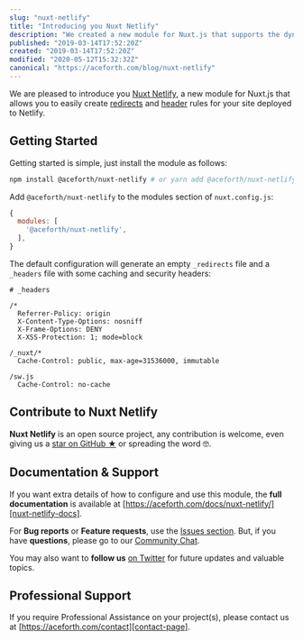 ```yaml
---
slug: "nuxt-netlify"
title: "Introducing you Nuxt Netlify"
description: "We created a new module for Nuxt.js that supports the dynamic creation of redirects and header rules for your site in Netlify."
published: "2019-03-14T17:52:20Z"
created: "2019-03-14T17:52:20Z"
modified: "2020-05-12T15:32:32Z"
canonical: "https://aceforth.com/blog/nuxt-netlify"
---
```


We are pleased to introduce you [Nuxt Netlify][nuxt-netlify-github], a new module for Nuxt.js that allows you to easily create [redirects][netlify-redirects] and [header][netlify-headers-and-basic-auth] rules for your site deployed to Netlify.

## Getting Started

Getting started is simple, just install the module as follows:

```bash 
npm install @aceforth/nuxt-netlify # or yarn add @aceforth/nuxt-netlify
```

Add `@aceforth/nuxt-netlify` to the modules section of `nuxt.config.js`:

```js
{
  modules: [
    '@aceforth/nuxt-netlify',
  ],
}
```

The default configuration will generate an empty `_redirects` file and a `_headers` file with some caching and security headers:

```text
# _headers

/*
  Referrer-Policy: origin
  X-Content-Type-Options: nosniff
  X-Frame-Options: DENY
  X-XSS-Protection: 1; mode=block

/_nuxt/*
  Cache-Control: public, max-age=31536000, immutable

/sw.js
  Cache-Control: no-cache
```

## Contribute to Nuxt Netlify

**Nuxt Netlify** is an open source project, any contribution is welcome, even giving us a [star on GitHub ★][nuxt-netlify-github] or spreading the word 🤓.

## Documentation & Support

If you want extra details of how to configure and use this module, the **full documentation** is available at [https://aceforth.com/docs/nuxt-netlify/][nuxt-netlify-docs].

For **Bug reports** or **Feature requests**, use the [Issues section][nuxt-netlify-issues]. But, if you have **questions**, please go to our [Community Chat][spectrum-chat].

You may also want to **follow us** [on Twitter][twitter] for future updates and valuable topics.

## Professional Support

If you require Professional Assistance on your project(s), please contact us at [https://aceforth.com/contact][contact-page].



[nuxt-netlify-docs]: https://aceforth.com/docs/nuxt-netlify/
[nuxt-netlify-issues]: https://github.com/aceforth/nuxt-netlify/issues
[nuxt-netlify-github]: https://github.com/aceforth/nuxt-netlify
[spectrum-chat]: https://spectrum.chat/bazzite/login?r=https://spectrum.chat/bazzite/open-source
[netlify-headers-and-basic-auth]: https://www.netlify.com/docs/headers-and-basic-auth/
[netlify-redirects]: https://www.netlify.com/docs/redirects/
[contact-page]: https://aceforth.com/contact
[twitter]: https://twitter.com/AceforthHQ
